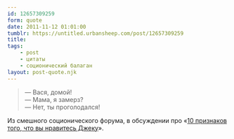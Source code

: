 ```yaml
---
id: 12657309259
form: quote
date: 2011-11-12 01:01:00
tumblr: https://untitled.urbansheep.com/post/12657309259
title: 
tags:
    - post
    - цитаты
    - соционический балаган
layout: post-quote.njk
---
```


<blockquote>
—&nbsp;Вася, домой!<br/>
—&nbsp;Мама, я замерз?<br/>
—&nbsp;Нет, ты проголодался!
</blockquote>

Из смешного соционического форума, в обсуждении про «<a href="http://www.socioforum.su/viewtopic.php?f=112&amp;t=30687">10 признаков того, что вы нравитесь Джеку</a>».
